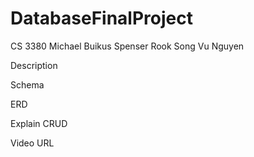 # DatabaseFinalProject
CS 3380
  Michael Buikus
  Spenser Rook
  Song Vu Nguyen

Description
  <description>
  
Schema
  <Schema info>
  
ERD
  <Entity relationship Diagram>
  
Explain CRUD

Video URL
  <URL>
